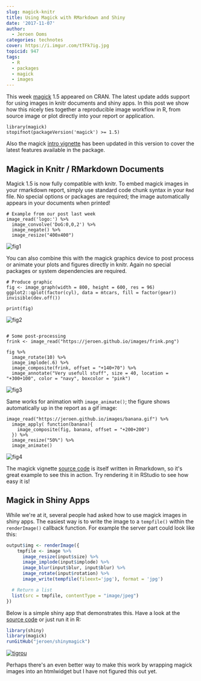 ```yaml
---
slug: magick-knitr
title: Using Magick with RMarkdown and Shiny
date: '2017-11-07'
author:
  - Jeroen Ooms
categories: technotes
cover: https://i.imgur.com/tTFk7ig.jpg
topicid: 947
tags:
  - R
  - packages
  - magick
  - images
---
```


This week [magick](https://cran.r-project.org/web/packages/magick/vignettes/intro.html) 1.5 appeared on CRAN. The latest update adds support for using images in knitr documents and shiny apps. In this post we show how this nicely ties together a reproducible image workflow in R, from source image or plot directly into your report or application.

```{r}
library(magick)
stopifnot(packageVersion('magick') >= 1.5)
```


Also the magick [intro vignette](https://cran.r-project.org/web/packages/magick/vignettes/intro.html) has been updated in this version to cover the latest features available in the package.

## Magick in Knitr / RMarkdown Documents

Magick 1.5 is now fully compatible with knitr. To embed magick images in your rmarkdown report, simply use standard code chunk syntax in your `Rmd` file. No special options or packages are required; the image automatically appears in your documents when printed!

```{r}
# Example from our post last week
image_read('logo:') %>%
  image_convolve('DoG:0,0,2') %>%
  image_negate() %>%
  image_resize("400x400")
```

![fig1](https://i.imgur.com/PhwCJ4k.gif)

You can also combine this with the magick graphics device to post process or animate your plots and figures directly in knitr. Again no special packages or system dependencies are required.

```{r}
# Produce graphic
fig <- image_graph(width = 800, height = 600, res = 96)
ggplot2::qplot(factor(cyl), data = mtcars, fill = factor(gear))
invisible(dev.off())

print(fig)
```

![fig2](https://i.imgur.com/zFLcHws.png)

```{r}

# Some post-processing
frink <- image_read("https://jeroen.github.io/images/frink.png")

fig %>%
  image_rotate(10) %>%
  image_implode(.6) %>%
  image_composite(frink, offset = "+140+70") %>%
  image_annotate("Very usefull stuff", size = 40, location = "+300+100", color = "navy", boxcolor = "pink")
```

![fig3](https://i.imgur.com/0E5cqaz.png)

Same works for animation with `image_animate()`; the figure shows automatically up in the report as a gif image:

```{r}
image_read("https://jeroen.github.io/images/banana.gif") %>%
  image_apply( function(banana){
    image_composite(fig, banana, offset = "+200+200")
  }) %>%
  image_resize("50%") %>%
  image_animate()
```

![fig4](https://i.imgur.com/mi67gjt.gif)


The magick vignette [source code](https://raw.githubusercontent.com/ropensci/magick/master/vignettes/intro.Rmd) is itself written in Rmarkdown, so it's great example to see this in action. Try rendering it in RStudio to see how easy it is!

## Magick in Shiny Apps

While we're at it, several people had asked how to use magick images in shiny apps. The easiest way is to write the image to a `tempfile()` within the `renderImage()` callback function. For example the server part could look like this:

```r
output$img <- renderImage({
    tmpfile <- image %>%
      image_resize(input$size) %>%
      image_implode(input$implode) %>%
      image_blur(input$blur, input$blur) %>%
      image_rotate(input$rotation) %>%
      image_write(tempfile(fileext='jpg'), format = 'jpg')

  # Return a list
  list(src = tmpfile, contentType = "image/jpeg")
})
```

Below is a simple shiny app that demonstrates this. Have a look at the [source code](https://github.com/jeroen/shinymagick/blob/master/app.R) or just run it in R:

```r
library(shiny)
library(magick)
runGitHub("jeroen/shinymagick")
```

[![tigrou](https://i.imgur.com/tTFk7ig.jpg)](https://jeroen.shinyapps.io/shinymagick)

Perhaps there's an even better way to make this work by wrapping magick images into an htmlwidget but I have not figured this out yet.
